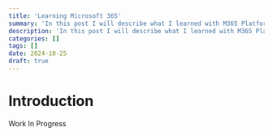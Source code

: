 ```yaml
---
title: 'Learning Microsoft 365'
summary: 'In this post I will describe what I learned with M365 Platform and showcase some of the deployments I have done.'
description: 'In this post I will describe what I learned with M365 Platform and showcase some of the deployments I have done.'
categories: []
tags: []
date: 2024-10-25
draft: true
---
```


# Introduction

Work In Progress